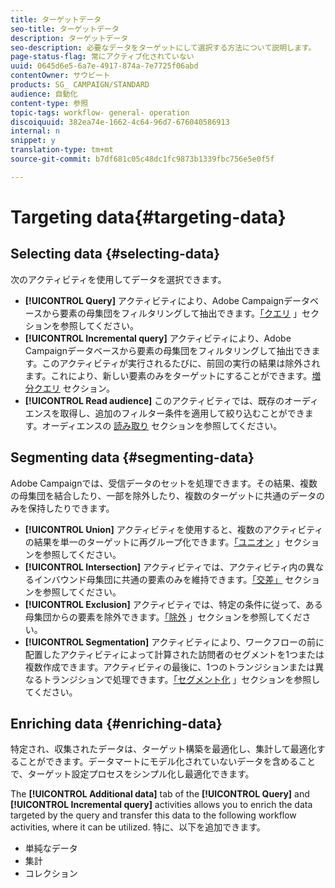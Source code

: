 ```yaml
---
title: ターゲットデータ
seo-title: ターゲットデータ
description: ターゲットデータ
seo-description: 必要なデータをターゲットにして選択する方法について説明します。
page-status-flag: 常にアクティブ化されていない
uuid: 0645d6e5-6a7e-4917-874a-7e7725f06abd
contentOwner: サウビート
products: SG_ CAMPAIGN/STANDARD
audience: 自動化
content-type: 参照
topic-tags: workflow- general- operation
discoiquuid: 382ea74e-1662-4c64-96d7-676040586913
internal: n
snippet: y
translation-type: tm+mt
source-git-commit: b7df681c05c48dc1fc9873b1339fbc756e5e0f5f

---
```



# Targeting data{#targeting-data}

## Selecting data {#selecting-data}

次のアクティビティを使用してデータを選択できます。

* **[!UICONTROL Query]** アクティビティにより、Adobe Campaignデータベースから要素の母集団をフィルタリングして抽出できます。[「クエリ](../../automating/using/query.md) 」セクションを参照してください。
* **[!UICONTROL Incremental query]** アクティビティにより、Adobe Campaignデータベースから要素の母集団をフィルタリングして抽出できます。このアクティビティが実行されるたびに、前回の実行の結果は除外されます。これにより、新しい要素のみをターゲットにすることができます。[増分クエリ](../../automating/using/incremental-query.md) セクション。
* **[!UICONTROL Read audience]** このアクティビティでは、既存のオーディエンスを取得し、追加のフィルター条件を適用して絞り込むことができます。オーディエンスの [読み取り](../../automating/using/read-audience.md) セクションを参照してください。

## Segmenting data {#segmenting-data}

Adobe Campaignでは、受信データのセットを処理できます。その結果、複数の母集団を結合したり、一部を除外したり、複数のターゲットに共通のデータのみを保持したりできます。

* **[!UICONTROL Union]** アクティビティを使用すると、複数のアクティビティの結果を単一のターゲットに再グループ化できます。[「ユニオン](../../automating/using/union.md) 」セクションを参照してください。
* **[!UICONTROL Intersection]** アクティビティでは、アクティビティ内の異なるインバウンド母集団に共通の要素のみを維持できます。[「交差」](../../automating/using/intersection.md) セクションを参照してください。
* **[!UICONTROL Exclusion]** アクティビティでは、特定の条件に従って、ある母集団からの要素を除外できます。[「除外](../../automating/using/exclusion.md) 」セクションを参照してください。
* **[!UICONTROL Segmentation]** アクティビティにより、ワークフローの前に配置したアクティビティによって計算された訪問者のセグメントを1つまたは複数作成できます。アクティビティの最後に、1つのトランジションまたは異なるトランジションで処理できます。[「セグメント化](../../automating/using/segmentation.md) 」セクションを参照してください。

## Enriching data {#enriching-data}

特定され、収集されたデータは、ターゲット構築を最適化し、集計して最適化することができます。データマートにモデル化されていないデータを含めることで、ターゲット設定プロセスをシンプル化し最適化できます。

The **[!UICONTROL Additional data]** tab of the **[!UICONTROL Query]** and **[!UICONTROL Incremental query]** activities allows you to enrich the data targeted by the query and transfer this data to the following workflow activities, where it can be utilized. 特に、以下を追加できます。

* 単純なデータ
* 集計
* コレクション

